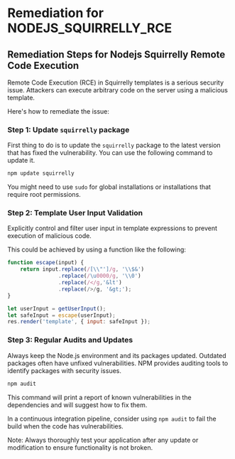 # Remediation for NODEJS_SQUIRRELLY_RCE

## Remediation Steps for Nodejs Squirrelly Remote Code Execution

Remote Code Execution (RCE) in Squirrelly templates is a serious security issue. Attackers can execute arbitrary code on the server using a malicious template.

Here's how to remediate the issue:

### Step 1: Update `squirrelly` package

First thing to do is to update the `squirrelly` package to the latest version that has fixed the vulnerability.
You can use the following command to update it.

```bash
npm update squirrelly
```
You might need to use `sudo` for global installations or installations that require root permissions.

### Step 2: Template User Input Validation

Explicitly control and filter user input in template expressions to prevent execution of malicious code. 

This could be achieved by using a function like the following:

```javascript
function escape(input) {
    return input.replace(/[\\"']/g, '\\$&')
                .replace(/\u0000/g, '\\0')
                .replace(/</g,'&lt')
                .replace(/>/g, '&gt;');
}

let userInput = getUserInput();
let safeInput = escape(userInput);
res.render('template', { input: safeInput });
```
### Step 3: Regular Audits and Updates

Always keep the Node.js environment and its packages updated. Outdated packages often have unfixed vulnerabilities.
NPM provides auditing tools to identify packages with security issues. 

```bash
npm audit
```

This command will print a report of known vulnerabilities in the dependencies and will suggest how to fix them.

In a continuous integration pipeline, consider using `npm audit` to fail the build when the code has vulnerabilities.

Note: Always thoroughly test your application after any update or modification to ensure functionality is not broken.